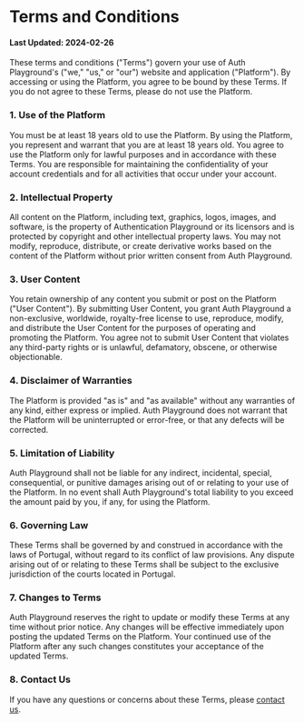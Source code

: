 # Terms and Conditions

#### Last Updated: 2024-02-26

These terms and conditions ("Terms") govern your use of Auth Playground's ("we," "us," or "our") website and application ("Platform"). By accessing or using the Platform, you agree to be bound by these Terms. If you do not agree to these Terms, please do not use the Platform.

### 1. Use of the Platform

You must be at least 18 years old to use the Platform. By using the Platform, you represent and warrant that you are at least 18 years old.
You agree to use the Platform only for lawful purposes and in accordance with these Terms.
You are responsible for maintaining the confidentiality of your account credentials and for all activities that occur under your account.

### 2. Intellectual Property

All content on the Platform, including text, graphics, logos, images, and software, is the property of Authentication Playground or its licensors and is protected by copyright and other intellectual property laws.
You may not modify, reproduce, distribute, or create derivative works based on the content of the Platform without prior written consent from Auth Playground.

### 3. User Content

You retain ownership of any content you submit or post on the Platform ("User Content").
By submitting User Content, you grant Auth Playground a non-exclusive, worldwide, royalty-free license to use, reproduce, modify, and distribute the User Content for the purposes of operating and promoting the Platform.
You agree not to submit User Content that violates any third-party rights or is unlawful, defamatory, obscene, or otherwise objectionable.

### 4. Disclaimer of Warranties

The Platform is provided "as is" and "as available" without any warranties of any kind, either express or implied.
Auth Playground does not warrant that the Platform will be uninterrupted or error-free, or that any defects will be corrected.

### 5. Limitation of Liability

Auth Playground shall not be liable for any indirect, incidental, special, consequential, or punitive damages arising out of or relating to your use of the Platform.
In no event shall Auth Playground's total liability to you exceed the amount paid by you, if any, for using the Platform.

### 6. Governing Law

These Terms shall be governed by and construed in accordance with the laws of Portugal, without regard to its conflict of law provisions.
Any dispute arising out of or relating to these Terms shall be subject to the exclusive jurisdiction of the courts located in Portugal.

### 7. Changes to Terms

Auth Playground reserves the right to update or modify these Terms at any time without prior notice. Any changes will be effective immediately upon posting the updated Terms on the Platform.
Your continued use of the Platform after any such changes constitutes your acceptance of the updated Terms.

### 8. Contact Us

If you have any questions or concerns about these Terms, please [contact us](mailto:afonso.crg@gmail.com).
